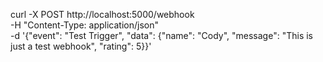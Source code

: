curl -X POST http://localhost:5000/webhook \
  -H "Content-Type: application/json" \
  -d '{"event": "Test Trigger", "data": {"name": "Cody", "message": "This is just a test webhook", "rating": 5}}'

